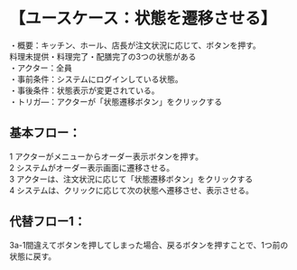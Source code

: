 # 【ユースケース：状態を遷移させる】

・概要：キッチン、ホール、店長が注文状況に応じて、ボタンを押す。  
料理未提供・料理完了・配膳完了の3つの状態がある  
・アクター：全員  
・事前条件：システムにログインしている状態。  
・事後条件：状態表示が変更されている。  
・トリガ―：アクターが「状態遷移ボタン」をクリックする  

## 基本フロー：
1 アクターがメニューからオーダー表示ボタンを押す。  
2 システムがオーダー表示画面に遷移させる。  
3 アクターは、注文状況に応じて「状態遷移ボタン」をクリックする  
4 システムは、クリックに応じて次の状態へ遷移させ、表示させる。    

## 代替フロー1：  
3a-1間違えてボタンを押してしまった場合、戻るボタンを押すことで、1つ前の状態に戻す。
